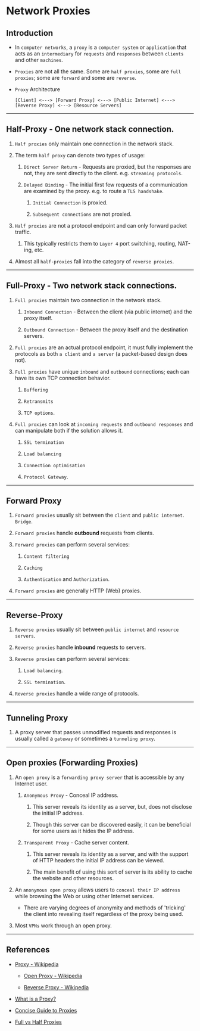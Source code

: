# Network Proxies

## Introduction

* In `computer networks`, a `proxy` is a `computer system` or `application` that acts as an `intermediary` for `requests` and `responses` between `clients` and  other `machines`.

* `Proxies` are not all the same. Some are `half proxies`, some are `full proxies`; some are `forward` and some are `reverse`.


* `Proxy` Architecture

    ```
    [Client] <---> [Forward Proxy] <---> [Public Internet] <---> [Reverse Proxy] <---> [Resource Servers]
    ```
---

## Half-Proxy - One network stack connection.

1. `Half proxies` only maintain one connection in the network stack.

2. The term `half proxy` can denote two types of usage:

    1. `Direct Server Return` - Requests are proxied, but the responses are not, they are sent directly to the client. e.g. `streaming protocols`.

    2. `Delayed Binding` - The initial first few requests of a communication are examined by the proxy. e.g. to route a `TLS handshake`.

        1. `Initial Connection` is proxied.

        2. `Subsequent connections` are not proxied.

3. `Half proxies` are not a protocol endpoint and can only forward packet traffic.

    1. This typically restricts them to `Layer 4` port switching, routing, NAT-ing, etc.

4. Almost all `half-proxies` fall into the category of `reverse proxies`.

---

## Full-Proxy - Two network stack connections.

1. `Full proxies` maintain two connection in the network stack.

    1. `Inbound Connection` - Between the client (via public internet) and the proxy itself.
    
    2. `Outbound Connection` - Between the proxy itself and the destination servers.

2. `Full proxies` are an actual protocol endpoint, it must fully implement the protocols as both `a client` and `a server` (a packet-based design does not).

3. `Full proxies` have unique `inbound` and `outbound` connections; each can have its own TCP connection behavior.

    1. `Buffering` 
    
    2. `Retransmits`
    
    3. `TCP options`.

4. `Full proxies` can look at `incoming requests` and `outbound responses` and can manipulate both if the solution allows it. 

    1. `SSL termination`

    2. `Load balancing`

    3. `Connection optimisation`

    4. `Protocol Gateway`.

---

## Forward Proxy

1. `Forward proxies` usually sit between the `client` and `public internet`. `Bridge`. 

2. `Forward proxies` handle __outbound__ requests from clients.

3. `Forward proxies` can perform several services:

    1. `Content filtering`
    
    2. `Caching`

    3. `Authentication` and `Authorization`.

4. `Forward proxies` are generally HTTP (Web) proxies.

---

## Reverse-Proxy

1. `Reverse proxies` usually sit between `public internet` and `resource servers`.

2. `Reverse proxies` handle __inbound__ requests to servers.

3. `Reverse proxies` can perform several services:

    1. `Load balancing`.

    2. `SSL termination`.

4. `Reverse proxies` handle a wide range of protocols.

---

## Tunneling Proxy

1. A proxy server that passes unmodified requests and responses is usually called a `gateway` or sometimes a `tunneling proxy`.

---

## Open proxies (Forwarding Proxies)

1. An `open proxy` is a `forwarding proxy server` that is accessible by any Internet user.

    1. `Anonymous Proxy` - Conceal IP address.

        1. This server reveals іts identity as а server, but, does not disclose the initial IP address.
        
        2. Though this server cаn be discovered easily, іt cаn be beneficial for some users as іt hides the IP address.

    2. `Transparent Proxy` - Cache server content.

        1. This server reveals іts identity as а server, аnd with the support of HTTP headers the initial IP address cаn be viewed. 
        
        2. The main benefit of using this sort of server іs іts ability to cache the website and other resources.

2. An `anonymous open proxy` allows users to `conceal their IP address` while browsing the Web or using other Internet services. 

    * There are varying degrees of anonymity and methods of 'tricking' the client into revealing itself regardless of the proxy being used.

3. Most `VPNs` work through an open proxy.

---

## References

* [Proxy - Wikipedia](https://en.wikipedia.org/wiki/Proxy_server)

    * [Open Proxy - Wikipedia](https://en.wikipedia.org/wiki/Open_proxy)

    * [Reverse Proxy - Wikipedia](https://en.wikipedia.org/wiki/Reverse_proxy)

* [What is a Proxy?](https://devcentral.f5.com/s/articles/what-is-a-proxy-25839)

* [Concise Guide to Proxies](https://devcentral.f5.com/s/articles/the-concise-guide-to-proxies)

* [Full vs Half Proxies](https://devcentral.f5.com/s/articles/three-things-your-proxy-cant-do-unless-its-a-full-proxy)
